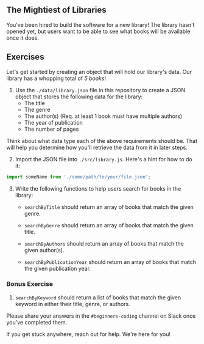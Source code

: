 ## The Mightiest of Libraries

You've been hired to build the software for a new library! The library hasn't opened yet,
but users want to be able to see what books will be available once it does.

## Exercises

Let's get started by creating an object that will hold our library's data. Our library has a whopping total of _5 books_!

1. Use the `./data/library.json` file in this repository to create a JSON object
   that stores the following data for the library:
   - The title
   - The genre
   - The author(s) (Req. at least 1 book must have multiple authors)
   - The year of publication
   - The number of pages

Think about what data type each of the above requirements should be. That will help you determine how you'll retrieve the data from it in later steps.

2. Import the JSON file into `./src/library.js`. Here's a hint for how to do it:

```js
import someName from './some/path/to/your/file.json';
```

3. Write the following functions to help users search for books in the library:

   - `searchByTitle` should return an array of books that match the given genre.

   - `searchByGenre` should return an array of books that match the given title.

   - `searchByAuthors` should return an array of books that match the given author(s).

   - `searchByPublicationYear` should return an array of books that match the given publication year.

### Bonus Exercise

1. `searchByKeyword` should return a list of books that match the given keyword in either their title, genre, or authors.

Please share your answers in the `#beginners-coding` channel on Slack once you've completed them.

If you get stuck anywhere, reach out for help. We're here for you!
